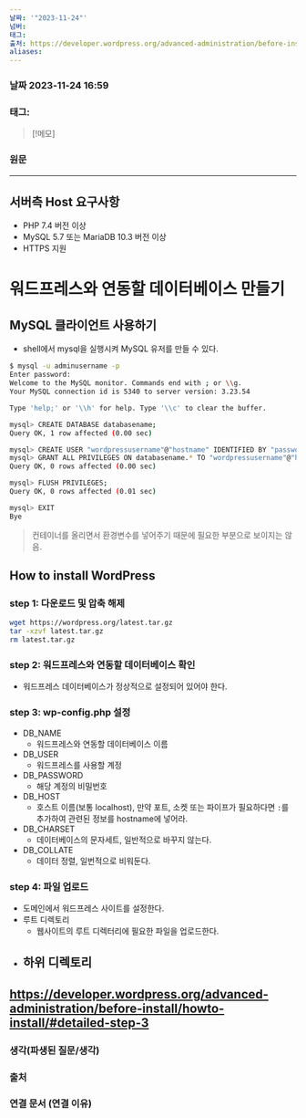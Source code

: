 ```yaml
---
날짜: '"2023-11-24"'
넘버: 
태그: 
출처: https://developer.wordpress.org/advanced-administration/before-install/creating-database/
aliases:
---
```

### 날짜  2023-11-24 16:59

### 태그:

>[!메모]
>

### 원문
---
## 서버측 Host 요구사항
- PHP 7.4 버전 이상
- MySQL 5.7 또는 MariaDB 10.3 버전 이상
- HTTPS 지원
# 워드프레스와 연동할 데이터베이스 만들기
## MySQL 클라이언트 사용하기

- shell에서 mysql을 실행시켜 MySQL 유저를 만들 수 있다.
```sh
$ mysql -u adminusername -p  
Enter password:  
Welcome to the MySQL monitor. Commands end with ; or \\g.  
Your MySQL connection id is 5340 to server version: 3.23.54  

Type 'help;' or '\\h' for help. Type '\\c' to clear the buffer.  

mysql> CREATE DATABASE databasename;  
Query OK, 1 row affected (0.00 sec)

mysql> CREATE USER "wordpressusername"@"hostname" IDENTIFIED BY "password";
mysql> GRANT ALL PRIVILEGES ON databasename.* TO "wordpressusername"@"hostname";
Query OK, 0 rows affected (0.00 sec)

mysql> FLUSH PRIVILEGES;  
Query OK, 0 rows affected (0.01 sec)   

mysql> EXIT  
Bye  
```
> 컨테이너를 올리면서 환경변수를 넣어주기 때문에 필요한 부분으로 보이지는 않음.
## How to install WordPress
### step 1: 다운로드 및 압축 해제
```sh
wget https://wordpress.org/latest.tar.gz
tar -xzvf latest.tar.gz
rm latest.tar.gz
```
### step 2: 워드프레스와 연동할 데이터베이스 확인
- 워드프레스 데이터베이스가 정상적으로 설정되어 있어야 한다.
### step 3: wp-config.php 설정
- DB_NAME
	- 워드프레스와 연동할 데이터베이스 이름
- DB_USER
	- 워드프레스를 사용할 계정
- DB_PASSWORD
	- 해당 계정의 비밀번호
- DB_HOST
	- 호스트 이름(보통 localhost), 만약 포트, 소켓 또는 파이프가 필요하다면 `:`를 추가하여 관련된 정보를 hostname에 넣어라.
 - DB_CHARSET
	 - 데이터베이스의 문자세트, 일반적으로 바꾸지 않는다.
- DB_COLLATE
	- 데이터 정렬, 일번적으로 비워둔다.
### step 4: 파일 업로드
- 도메인에서 워드프레스 사이트를 설정한다.
- 루트 디렉토리
	- 웹사이트의 루트 디렉터리에 필요한 파일을 업로드한다.
- 하위 디렉토리
	- 

https://developer.wordpress.org/advanced-administration/before-install/howto-install/#detailed-step-3
---
### 생각(파생된 질문/생각)

### 출처

### 연결 문서 (연결 이유)
